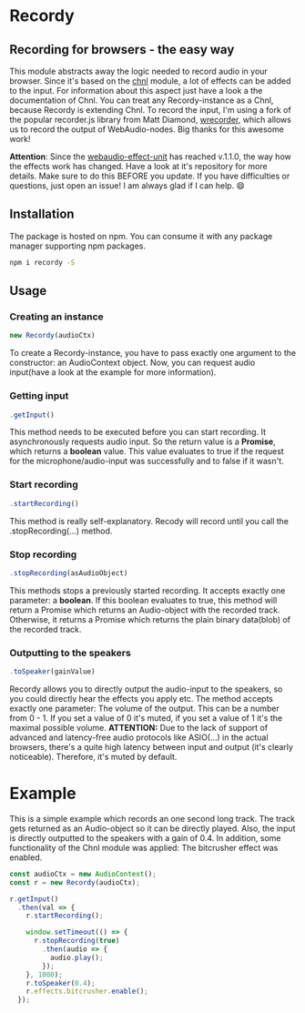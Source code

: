 # Recordy
## Recording for browsers - the easy way
This module abstracts away the logic needed to record audio in your browser.
Since it's based on the [chnl](../webaudio-chnl/README.md) module, a lot of effects can be added to the input. For information about this aspect just have a look a the documentation of Chnl.
You can treat any Recordy-instance as a Chnl, because Recordy is extending Chnl.
To record the input, I'm using a fork of the popular recorder.js library from Matt Diamond, [wrecorder](.../wrecorder/README.md), which allows us to record the output of WebAudio-nodes. Big thanks for this awesome work!

__Attention__: Since the [webaudio-effect-unit](../webaudio-effect-unit/README.md) has reached v.1.1.0, the way how the effects work has changed. Have a look at it's repository for more details. Make sure to do this BEFORE you update. If you have difficulties or questions, just open an issue! I am always glad if I can help. :smile:

## Installation
The package is hosted on npm. You can consume it with any package manager supporting npm packages.
```bash
npm i recordy -S
```

## Usage
### Creating an instance
```javascript
new Recordy(audioCtx)
```

To create a Recordy-instance, you have to pass exactly one argument to the constructor: an AudioContext object.
Now, you can request audio input(have a look at the example for more information).

### Getting input
```javascript
.getInput()
```

This method needs to be executed before you can start recording. It asynchronously requests audio input. So the return value is a __Promise__, which returns a __boolean__ value. This value evaluates to true if the request for the microphone/audio-input was successfully and to false if it wasn't.

### Start recording
```javascript
.startRecording()
```

This method is really self-explanatory.
Recody will record until you call the .stopRecording(...) method.

### Stop recording
```javascript
.stopRecording(asAudioObject)
```

This methods stops a previously started recording.
It accepts exactly one parameter: a __boolean__.
If this boolean evaluates to true, this method will return a Promise which returns an Audio-object with the recorded track.
Otherwise, it returns a Promise which returns the plain binary data(blob) of the recorded track.

### Outputting to the speakers
```javascript
.toSpeaker(gainValue)
```

Recordy allows you to directly output the audio-input to the speakers, so you could directly hear the effects you apply etc. The method accepts exactly one parameter: The volume of the output. This can be a number from 0 - 1. If you set a value of 0 it's muted, if you set a value of 1 it's the maximal possible volume.
__ATTENTION:__ Due to the lack of support of advanced and latency-free audio protocols like ASIO(...) in the actual browsers, there's a quite high latency between input and output (it's clearly noticeable).
Therefore, it's muted by default.


# Example

This is a simple example which records an one second long track. The track gets returned as an Audio-object so it can be directly played. Also, the input is directly outputted to the speakers with a gain of 0.4.
In addition, some functionality of the Chnl module was applied: The bitcrusher effect was enabled.

```javascript
const audioCtx = new AudioContext();
const r = new Recordy(audioCtx);

r.getInput()
  .then(val => {
    r.startRecording();

    window.setTimeout(() => {
      r.stopRecording(true)
        .then(audio => {
          audio.play();
        });
    }, 1000);
    r.toSpeaker(0.4);
    r.effects.bitcrusher.enable();
  });
```

